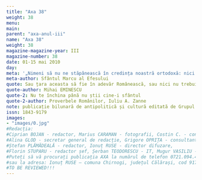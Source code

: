 ```yaml
---
title: "Axa 38"
weight: 38
menu:
main:
parent: "axa-anul-iii"
name: "Axa 38"
weight: 38
magazine-magazine-year: III
magazine-number: 38
date: 01-15 mai 2010
day:
meta: '„Nimeni să nu ne stăpânească în credința noastră ortodoxă: nici un împărat, nici un ierarh, nici un mincinos sinod, nici altcineva, ci numai Unul Dumnezeu, care atât prin El cât și prin ucenicii Săi ne-a fost dat nouă.”'
meta-author: Sfântul Marcu al Efesului
quote: Sau țara aceasta să fie în adevăr Românească, sau nici nu trebuie să fie.
quote-author: Mihai EMINESCU
quote-2: Nu te închina până nu știi cine-i sfântul
quote-2-author: Proverbele Românilor, Iuliu A. Zanne
note: publicație bilunară de antipolitică și cultură editată de Grupul de Acțiune Națională
issn: 1843-9179
images:
- "images/0.jpg"
#Redacția:
#Ciprian BOJAN - redactor, Marius CARAMAN - fotografii, Costin C. - consultant, Eleodorus ENĂCHESCU - redactor,
#Alina GLOD - secretar general de redacție, Grigore OPRIȚA - consultant, Dragoș NICU - redactor șef adjunct,
#Ștefan PLĂMĂDEALĂ - redactor, Ionuț RUSE - director difuzare,
#Florin STUPARU - redactor șef, Șerban TEODORESCU - IT, Mugur VASILIU - director.
#Puteți să vă procurați publicația AXA la numărul de telefon 0721.094.447 – Ionuț RUSE
#sau la adresa: Ionuț RUSE – comuna Chirnogi, județul Călărași, cod 917025
#TO BE REVIEWED!!!
---
```

